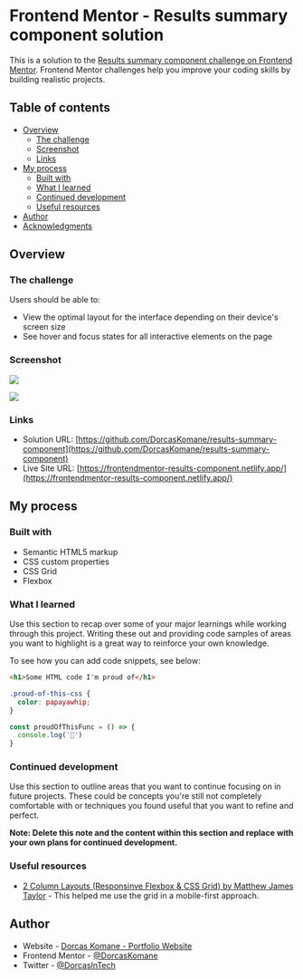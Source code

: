 # Frontend Mentor - Results summary component solution

This is a solution to the [Results summary component challenge on Frontend Mentor](https://www.frontendmentor.io/challenges/results-summary-component-CE_K6s0maV). Frontend Mentor challenges help you improve your coding skills by building realistic projects. 

## Table of contents

- [Overview](#overview)
  - [The challenge](#the-challenge)
  - [Screenshot](#screenshot)
  - [Links](#links)
- [My process](#my-process)
  - [Built with](#built-with)
  - [What I learned](#what-i-learned)
  - [Continued development](#continued-development)
  - [Useful resources](#useful-resources)
- [Author](#author)
- [Acknowledgments](#acknowledgments)

## Overview

### The challenge

Users should be able to:

- View the optimal layout for the interface depending on their device's screen size
- See hover and focus states for all interactive elements on the page

### Screenshot

![](https://i.ibb.co/rsmXKZK/results-summary-component-desktop.png)

![](https://i.ibb.co/Yjmnfgn/results-summary-component-mobile.png)


### Links

- Solution URL: [https://github.com/DorcasKomane/results-summary-component](https://github.com/DorcasKomane/results-summary-component)
- Live Site URL: [https://frontendmentor-results-component.netlify.app/](https://frontendmentor-results-component.netlify.app/)

## My process

### Built with

- Semantic HTML5 markup
- CSS custom properties
- CSS Grid
- Flexbox

### What I learned

Use this section to recap over some of your major learnings while working through this project. Writing these out and providing code samples of areas you want to highlight is a great way to reinforce your own knowledge.

To see how you can add code snippets, see below:

```html
<h1>Some HTML code I'm proud of</h1>
```
```css
.proud-of-this-css {
  color: papayawhip;
}
```
```js
const proudOfThisFunc = () => {
  console.log('🎉')
}
```

### Continued development

Use this section to outline areas that you want to continue focusing on in future projects. These could be concepts you're still not completely comfortable with or techniques you found useful that you want to refine and perfect.

**Note: Delete this note and the content within this section and replace with your own plans for continued development.**

### Useful resources

- [2 Column Layouts (Responsinve Flexbox & CSS Grid) by Matthew James Taylor](https://matthewjamestaylor.com/2-column-layouts) - This helped me use the grid in a mobile-first approach.

## Author

- Website - [Dorcas Komane - Portfolio Website](https://dorcas-portfolio-site.netlify.app/)
- Frontend Mentor - [@DorcasKomane](https://www.frontendmentor.io/profile/DorcasKomane)
- Twitter - [@DorcasInTech](https://www.twitter.com/DorcasInTech)
